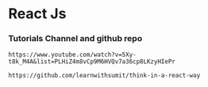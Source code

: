 # React Js
### Tutorials Channel and github repo
    https://www.youtube.com/watch?v=5Xy-t8k_M4A&list=PLHiZ4m8vCp9M6HVQv7a36cp8LKzyHIePr

    https://github.com/learnwithsumit/think-in-a-react-way
    
